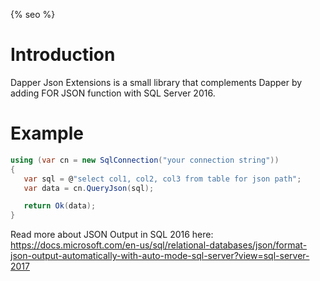 {% seo %}
# Introduction

Dapper Json Extensions is a small library that complements Dapper by adding FOR JSON function with SQL Server 2016.

# Example

 ```csharp
using (var cn = new SqlConnection("your connection string"))
{
    var sql = @"select col1, col2, col3 from table for json path";
    var data = cn.QueryJson(sql);

    return Ok(data);
 }
  ```
  
 Read more about JSON Output in SQL 2016 here:<br>
 https://docs.microsoft.com/en-us/sql/relational-databases/json/format-json-output-automatically-with-auto-mode-sql-server?view=sql-server-2017
 
